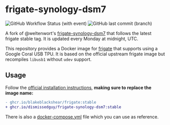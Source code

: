 # frigate-synology-dsm7
![GitHub Workflow Status (with event)](https://img.shields.io/github/actions/workflow/status/DismissedGuy/frigate-synology-dsm7/docker-publish.yml)
![GitHub last commit (branch)](https://img.shields.io/github/last-commit/DismissedGuy/frigate-synology-dsm7/main)

A fork of @weltenwort's [frigate-synology-dsm7](https://github.com/weltenwort/frigate-synology-dsm7) that follows the latest frigate stable tag. It is updated every Monday at midnight, UTC.

This repository provides a Docker image for [frigate](https://github.com/blakeblackshear/frigate) that supports using a Google Coral USB TPU. It is based on the official upstream frigate image but recompiles `libusb1` without `udev` support.

## Usage
Follow the [official installation instructions](https://docs.frigate.video/frigate/installation/#docker), **making sure to replace the image name:**
```diff
- ghcr.io/blakeblackshear/frigate:stable
+ ghcr.io/dismissedguy/frigate-synology-dsm7:stable
```

There is also a [docker-compose.yml](./docker-compose.yml) file which you can use as reference.

